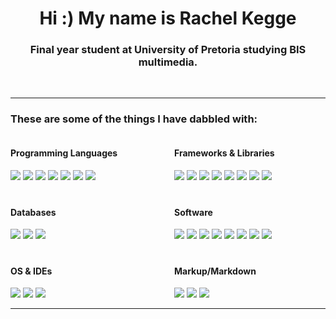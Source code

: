 <h1 align="center">Hi :) My name is Rachel Kegge</h1> 
<h3 align="center">Final year student at University of Pretoria studying BIS multimedia.</h3>

<br/>

<hr/>

### These are some of the things I have dabbled with:

<div style="display: grid; grid-template-columns: repeat(2, 1fr); gap: 20px;">

  <div>
    <h4>Programming Languages</h4>
    <img src="https://img.shields.io/badge/-JavaScript-black?style=for-the-badge&logo=javascript" />
    <img src="https://img.shields.io/badge/-C++-787CB5?style=for-the-badge&logo=c%2B%2B&logoColor=Crayola" />
    <img src="https://img.shields.io/badge/java-%23ED8B00.svg?style=for-the-badge&logo=java&logoColor=white" />
    <img src="https://img.shields.io/badge/php-%23777BB4.svg?style=for-the-badge&logo=php&logoColor=white" />
    <img src="https://img.shields.io/badge/CSS-1572B6?style=for-the-badge&logo=css3&logoColor=white" />
    <img src="https://img.shields.io/badge/Bootstrap-563D7C?style=for-the-badge&logo=bootstrap&logoColor=white" />
    <img src="https://img.shields.io/badge/HTML5-E34F26?style=for-the-badge&logo=html5&logoColor=white" />
  </div>

  <div>
    <h4>Frameworks & Libraries</h4>
    <img src="https://img.shields.io/badge/-React.js-black?style=for-the-badge&logo=react&logoColor=Crayola" />
    <img src="https://img.shields.io/badge/angular-%23DD0031.svg?style=for-the-badge&logo=angular&logoColor=white" />
    <img src="https://img.shields.io/badge/express.js-%23404d59.svg?style=for-the-badge&logo=express&logoColor=%2361DAFB" />
    <img src="https://img.shields.io/badge/Next-black?style=for-the-badge&logo=next.js&logoColor=white" />
    <img src="https://img.shields.io/badge/NPM-%23000000.svg?style=for-the-badge&logo=npm&logoColor=white" />
    <img src="https://img.shields.io/badge/node.js-6DA55F?style=for-the-badge&logo=node.js&logoColor=white" />
    <img src="https://img.shields.io/badge/styled--components-DB7093?style=for-the-badge&logo=styled-components&logoColor=white" />
    <img src="https://img.shields.io/badge/vuejs-%2335495e.svg?style=for-the-badge&logo=vuedotjs&logoColor=%234FC08D" />
  </div>

  <div>
    <h4>Databases</h4>
    <img src="https://img.shields.io/badge/-MySQL-4479A1?style=for-the-badge&logo=mysql&logoColor=white" />
    <img src="https://img.shields.io/badge/phpMyAdmin-6C78AF?style=for-the-badge&logo=phpmyadmin&logoColor=white" />
    <img src="https://img.shields.io/badge/MongoDB-47A248?style=for-the-badge&logo=mongodb&logoColor=white" />
  </div>

  <div>
    <h4>Software</h4>
    <img src="https://img.shields.io/badge/-Git-black?style=for-the-badge&logo=git" />
    <img src="https://img.shields.io/badge/-GitHub-181717?style=for-the-badge&logo=github" />
    <img src="https://img.shields.io/badge/Notion-%23000000.svg?style=for-the-badge&logo=notion&logoColor=white" />
    <img src="https://img.shields.io/badge/Postman-FF6C37?style=for-the-badge&logo=postman&logoColor=white"/>
    <img src="https://img.shields.io/badge/adobe-%23FF0000.svg?style=for-the-badge&logo=adobe&logoColor=white"/>
    <img src="https://img.shields.io/badge/figma-%23F24E1E.svg?style=for-the-badge&logo=figma&logoColor=white"/>
    <img src="https://img.shields.io/badge/3ds%20Max-003A6D?style=for-the-badge&logo=autodesk&logoColor=white" />
    <img src="https://img.shields.io/badge/Godot%20Engine-478CBF?style=for-the-badge&logo=godot-engine&logoColor=white" />
  </div>

  <div>
    <h4>OS & IDEs</h4>
    <img src="https://img.shields.io/badge/Visual%20Studio%20Code-0078d7.svg?style=for-the-badge&logo=visual-studio-code&logoColor=white" />
    <img src="https://img.shields.io/badge/Linux-FCC624?style=for-the-badge&logo=linux&logoColor=black" />
    <img src="https://img.shields.io/badge/Windows-0078D6?style=for-the-badge&logo=windows&logoColor=white" />
  </div>

  <div>
    <h4>Markup/Markdown</h4>
    <img src="https://img.shields.io/badge/-HTML5-E34F26?style=for-the-badge&logo=html5&logoColor=white" />
    <img src="https://img.shields.io/badge/Markdown-%23000000.svg?&style=for-the-badge&logo=markdown&logoColor=white" />
    <img src="https://img.shields.io/badge/-CSS3-1572B6?style=for-the-badge&logo=css3" />
  </div>

</div>

<hr/>

